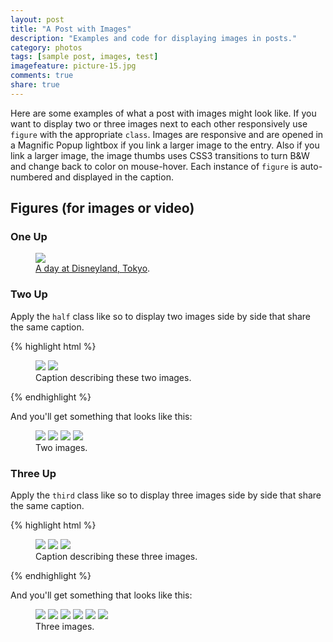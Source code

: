 ```yaml
---
layout: post
title: "A Post with Images"
description: "Examples and code for displaying images in posts."
category: photos
tags: [sample post, images, test]
imagefeature: picture-15.jpg
comments: true
share: true
---
```


Here are some examples of what a post with images might look like. If you want to display two or three images next to each other responsively use `figure` with the appropriate `class`. Images are responsive and are opened in a Magnific Popup lightbox if you link a larger image to the entry. Also if you link a larger image, the image thumbs uses CSS3 transitions to turn B&W and change back to color on mouse-hover. Each instance of `figure` is auto-numbered and displayed in the caption.

## Figures (for images or video)

### One Up

<figure>
	<a href="{{ site.url }}/gallery/disneyland.jpg"><img src="{{ site.url }}/gallery/disneyland.jpg"></a>
	<figcaption><a href="{{ site.url }}" data-toggle="tooltip" title="Visit my website">A day at Disneyland, Tokyo</a>.</figcaption>
</figure>

### Two Up

Apply the `half` class like so to display two images side by side that share the same caption.

{% highlight html %}
<figure class="half">
	<img src="/gallery/image-filename-1.jpg">
	<img src="/gallery/image-filename-2.jpg">
	<figcaption>Caption describing these two images.</figcaption>
</figure>
{% endhighlight %}

And you'll get something that looks like this:

<figure class="half">
	<a href="{{ site.url }}/gallery/photo (6).jpg"><img src="{{ site.url }}/gallery/photo (5).jpg"></a>
	<a href="{{ site.url }}/gallery/photo (12).jpg"><img src="{{ site.url }}/gallery/photo (11).jpg"></a>
	<img src="{{ site.url }}/gallery/photo (13).jpg"></a>
	<img src="{{ site.url }}/gallery/photo (19).jpg"></a>
	<figcaption>Two images.</figcaption>
</figure>

### Three Up

Apply the `third` class like so to display three images side by side that share the same caption.

{% highlight html %}
<figure class="third">
	<a href="http://placehold.it/1200x600.jpg"><img src="http://placehold.it/600x300.jpg"></a>
	<a href="http://placehold.it/1200x600.jpg"><img src="http://placehold.it/600x300.jpg"></a>
	<a href="http://placehold.it/1200x600.jpg"><img src="http://placehold.it/600x300.jpg"></a>
	<figcaption>Caption describing these three images.</figcaption>
</figure>
{% endhighlight %}

And you'll get something that looks like this:

<figure class="third">
	<a href="{{ site.url }}/gallery/photo (22).jpg"><img src="{{ site.url }}/gallery/photo (21).jpg"></a>
	<a href="{{ site.url }}/gallery/photo (24).jpg"><img src="{{ site.url }}/gallery/photo (23).jpg"></a>
	<a href="{{ site.url }}/gallery/photo (74).jpg"><img src="{{ site.url }}/gallery/photo (73).jpg"></a>
	<a href="{{ site.url }}/gallery/photo (4).jpg"><img src="{{ site.url }}/gallery/photo (3).jpg"></a>
	<a href="{{ site.url }}/gallery/photo (18).jpg"><img src="{{ site.url }}/gallery/photo (17).jpg"></a>
	<a href="{{ site.url }}/gallery/photo (10).jpg"><img src="{{ site.url }}/gallery/photo (9).jpg"></a>
	<figcaption>Three images.</figcaption>
</figure>